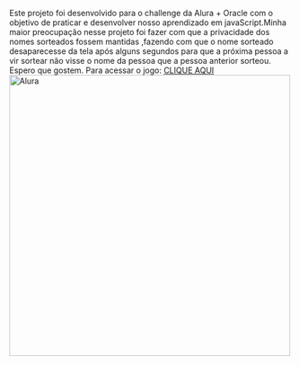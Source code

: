 Este projeto foi desenvolvido para o challenge da Alura + Oracle com o objetivo de praticar e desenvolver nosso aprendizado em javaScript.Minha maior preocupação nesse projeto foi fazer com que a privacidade dos nomes sorteados fossem mantidas ,fazendo com que o nome sorteado desaparecesse da tela após alguns segundos para que a próxima pessoa a vir sortear não visse o nome da pessoa que a pessoa anterior sorteou.
Espero que gostem.
Para acessar o jogo: [CLIQUE AQUI](file:///C:/Users/Windows%2010/Downloads/Documentos%20Alura/challenge-amigo-secreto_pt-main/challenge-amigo-secreto_pt-main/index.html)
<img width="500" height="500" alt="Alura" src="https://github.com/user-attachments/assets/f92815fd-d8d8-4adc-ab10-62322461a953" />
